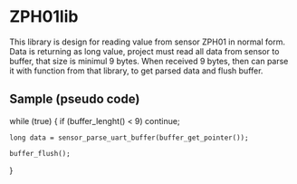 # ZPH01lib

This library is design for reading value from sensor ZPH01 in normal form.
Data is returning as long value, project must read all data from sensor to 
buffer, that size is minimul 9 bytes. When received 9 bytes, then can 
parse it with function from that library, to get parsed data and flush 
buffer.


## Sample (pseudo code)

while (true) {
    if (buffer_lenght() < 9) continue;

    long data = sensor_parse_uart_buffer(buffer_get_pointer());

    buffer_flush();
}
